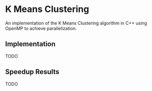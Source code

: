# K Means Clustering

An implementation of the K Means Clustering algorithm in C++ using OpenMP to achieve parallelization.

## Implementation

TODO

## Speedup Results

TODO